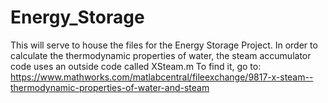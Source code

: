 # Energy_Storage
This will serve to house the files for the Energy Storage Project.
In order to calculate the thermodynamic properties of water, the steam accumulator code uses an outside code called XSteam.m
To find it, go to: https://www.mathworks.com/matlabcentral/fileexchange/9817-x-steam--thermodynamic-properties-of-water-and-steam
